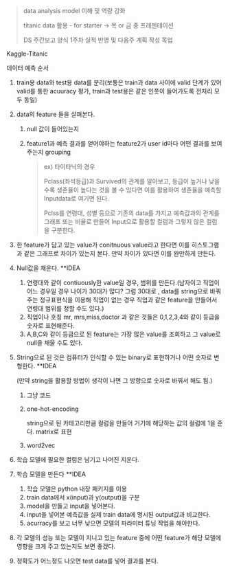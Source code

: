 >data analysis model 이해 및 역량 강화
>
>titanic data 활용 - for starter -> 목 or 금 중 프레젠테이션
>
>DS 주간보고 양식 1주차 실적 반영 및 다음주 계획 작성 목업



Kaggle-Titanic



데이터 예측 순서

1. train용 data와 test용 data를 분리(보통은 train과 data 사이에 valid 단계가 있어 valid를 통한 acuuracy 평가, train과 test용은 같은 인풋이 들어가도록 전처리 모두 동일)

2. data의 feature 들을 살펴본다.

   1. null 값이 들어있는지

   2. feature1과 예측 결과를 얻어야하는 feature2가 user id마다 어떤 결과를 보여주는지 grouping 

      > ex) 타이타닉의 경우
      >
      > Pclass(좌석등급)과 Survived의 관계를 알아보고, 등급이 높거나 낮을 수록 생존율이 높다는 것을 볼 수 있다면 이를 활용하여 생존율을 예측할 Inputdata로 여기면 된다.
      >
      > Pclss를 연령대, 성별 등으로 기존의 data를 가지고 예측값과의 관계를 그래프 또는 비율로 만들어 Input으로 활용할 컬럼과 그렇지 않은 컬럼을 구분한다.

3. 한 feature가 담고 있는 value가 conitnuous value라고 한다면 이를 히스토그램과 같은 그래프로 차이가 있는지 본다. 만약 차이가 있다면 이를 완만하게 만든다.

4. Null값을 채운다. **IDEA

   1. 연령대와 같이 contiuously한 value일 경우, 범위를 만든다.(남자이고 직업이 어느 경우일 경우 나이가 30대가 많다? 그럼 30대로 , data를 string으로 바꿔주는 정규표현식을 이용해 직업이 없는 경우 직업과 같은 feature을 만들어서 연령대 범위를 정할 수도 있다.)
   2.  직업이나 호칭 mr, mrs,miss,doctor 과 같은 것들은 0,1,2,3,4와 같이 등급을 숫자로 표현해준다.
   3. A,B,C와 같이 등급으로 된 feature는 가장 많은 value를 조회하고 그 value로 null을 채울 수도 있다.

5. String으로 된 것은 컴퓨터가 인식할 수 있는 binary로 표현하거나 어떤 숫자로 변형한다. **IDEA

   (만약 string을 활용할 방법이 생각이 나면 그 방향으로 숫자로 바꿔서 해도 됨.)

   1. 그냥 코드

   2. one-hot-encoding

      string으로 된 카테고리만큼 컬럼을 만들어 거기에 해당하는 값의 컬럼에 1을 준다. matrix로 표현

   3. word2vec

6. 학습 모델에 필요한 컬럼은 남기고 나머진 지운다.

7. 학습 모델을 만든다 **IDEA

   1. 학습 모델은 python 내장 패키지를 이용
   2. train data에서 x(input)과 y(output)을 구분
   3. model을 만들고 input을 넣어본다.
   4. input을 넣어본 예측값을 실제 train data에 명시된 output값과 비교한다. 
   5. acurracy를 보고 너무 낮으면 모델의 파라미터 튜닝 작업을 해야한다.

8. 각 모델의 성능 또는 모델이 지니고 있는 feature 중에 어떤 feature가 해당 모델에 영향을 크게 주고 있는지도 보면 좋겠다.

9. 정확도가 어느정도 나오면 test data를 넣어 결과를 본다.



